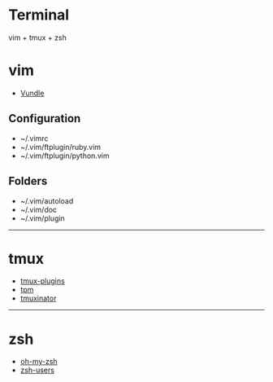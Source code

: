 Terminal
========

vim + tmux + zsh

# vim

- [Vundle](https://github.com/gmarik/Vundle.vim)

## Configuration

- ~/.vimrc
- ~/.vim/ftplugin/ruby.vim
- ~/.vim/ftplugin/python.vim

## Folders

- ~/.vim/autoload
- ~/.vim/doc
- ~/.vim/plugin

---

# tmux

- [tmux-plugins](https://github.com/tmux-plugins)
- [tpm](https://github.com/tmux-plugins/tpm)
- [tmuxinator](https://github.com/tmuxinator/tmuxinator)

---

# zsh

- [oh-my-zsh](https://github.com/robbyrussell/oh-my-zsh)
- [zsh-users](https://github.com/zsh-users)
